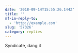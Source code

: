 ```yaml
---
date: '2018-09-14T15:55:26.144Z'
title: ''
mf-in-reply-to:
  - 'http://example.com'
slug: '57326'
category: replies
---
```

Syndicate, dang it
